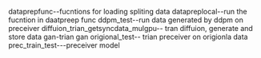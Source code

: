 dataprepfunc--fucntions for loading spliting data
datapreplocal--run the fucntion in daatpreep func
ddpm_test--run data generated by ddpm on preceiver
diffuion_trian_getsyncdata_mulgpu-- tran diffuion, generate and store data 
gan-trian gan
origional_test-- trian preceiver on origionla data
prec_train_test---preceiver model
